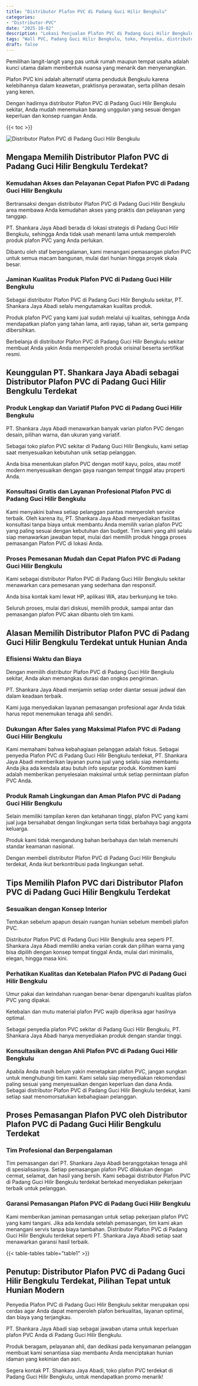 ```yaml
---
title: "Distributor Plafon PVC di Padang Guci Hilir Bengkulu"
categories: 
- "Distributor-PVC"
date: "2025-10-02"
description: "Lokasi Penjualan Plafon PVC di Padang Guci Hilir Bengkulu bagi rumah, office, dan toko. Produk unggulan, variasi motif, warna menarik, beserta jasa penempatan ditangani oleh tim profesional dan garansi resmi!|Layanan penyediaan Plafon PVC di Padang Guci Hilir Bengkulu untuk keperluan tempat tinggal, office, maupun gerai, beserta produk unggulan dan pemasangan oleh tim berpengalaman dan kepastian resmi.|Pilihan Plafon PVC di Padang Guci Hilir Bengkulu yang terbukti bagi hunian, office, dan gerai, bersama panel berkualitas dan instalasi oleh tenaga ahli berpengalaman dan kepastian resmi.|Penyediaan Plafon PVC di Padang Guci Hilir Bengkulu bagi tempat tinggal, kantor, serta toko, beserta material unggulan dan penempatan ditangani oleh teknisi profesional, dilengkapi beserta garansi resmi.}"
tags: "Wall PVC, Padang Guci Hilir Bengkulu, toko, Penyedia, distributor"
draft: false
---
```


Pemilihan langit-langit yang pas untuk rumah maupun tempat usaha adalah kunci utama dalam membentuk nuansa yang menarik dan menyenangkan.

Plafon PVC kini adalah alternatif utama penduduk Bengkulu karena kelebihannya dalam keawetan, praktisnya perawatan, serta pilihan desain yang keren.

Dengan hadirnya distributor Plafon PVC di Padang Guci Hilir Bengkulu sekitar, Anda mudah menemukan barang unggulan yang sesuai dengan keperluan dan konsep ruangan Anda.

{{< toc >}}

![Distributor Plafon PVC di Padang Guci Hilir Bengkulu](/images/Distributor-PVC/Distributor-Plafon-PVC-di-Padang-Guci-Hilir-Bengkulu.png)


## Mengapa Memilih Distributor Plafon PVC di Padang Guci Hilir Bengkulu Terdekat?

### Kemudahan Akses dan Pelayanan Cepat Plafon PVC di Padang Guci Hilir Bengkulu

Bertransaksi dengan distributor Plafon PVC di Padang Guci Hilir Bengkulu area membawa Anda kemudahan akses yang praktis dan pelayanan yang tanggap.

PT. Shankara Jaya Abadi berada di lokasi strategis di Padang Guci Hilir Bengkulu, sehingga Anda tidak usah menanti lama untuk memperoleh produk plafon PVC yang Anda perlukan.

Dibantu oleh staf berpengalaman, kami menangani pemasangan plafon PVC untuk semua macam bangunan, mulai dari hunian hingga proyek skala besar.

### Jaminan Kualitas Produk Plafon PVC di Padang Guci Hilir Bengkulu

Sebagai distributor Plafon PVC di Padang Guci Hilir Bengkulu sekitar, PT. Shankara Jaya Abadi selalu mengutamakan kualitas produk.

Produk plafon PVC yang kami jual sudah melalui uji kualitas, sehingga Anda mendapatkan plafon yang tahan lama, anti rayap, tahan air, serta gampang dibersihkan.

Berbelanja di distributor Plafon PVC di Padang Guci Hilir Bengkulu sekitar membuat Anda yakin Anda memperoleh produk orisinal beserta sertifikat resmi.

## Keunggulan PT. Shankara Jaya Abadi sebagai Distributor Plafon PVC di Padang Guci Hilir Bengkulu Terdekat

### Produk Lengkap dan Variatif Plafon PVC di Padang Guci Hilir Bengkulu

PT. Shankara Jaya Abadi menawarkan banyak varian plafon PVC dengan desain, pilihan warna, dan ukuran yang variatif.

Sebagai toko plafon PVC sekitar di Padang Guci Hilir Bengkulu, kami setiap saat menyesuaikan kebutuhan unik setiap pelanggan.

Anda bisa menentukan plafon PVC dengan motif kayu, polos, atau motif modern menyesuaikan dengan gaya ruangan tempat tinggal atau properti Anda.

### Konsultasi Gratis dan Layanan Profesional Plafon PVC di Padang Guci Hilir Bengkulu

Kami menyakini bahwa setiap pelanggan pantas memperoleh service terbaik. Oleh karena itu, PT. Shankara Jaya Abadi menyediakan fasilitas konsultasi tanpa biaya untuk membantu Anda memilih varian plafon PVC yang paling sesuai dengan kebutuhan dan budget. Tim kami yang ahli selalu siap menawarkan jawaban tepat, mulai dari memilih produk hingga proses pemasangan Plafon PVC di lokasi Anda.

### Proses Pemesanan Mudah dan Cepat Plafon PVC di Padang Guci Hilir Bengkulu

Kami sebagai distributor Plafon PVC di Padang Guci Hilir Bengkulu sekitar menawarkan cara pemesanan yang sederhana dan responsif.

Anda bisa kontak kami lewat HP, aplikasi WA, atau berkunjung ke toko.

Seluruh proses, mulai dari diskusi, memilih produk, sampai antar dan pemasangan plafon PVC akan dibantu oleh tim kami.

## Alasan Memilih Distributor Plafon PVC di Padang Guci Hilir Bengkulu Terdekat untuk Hunian Anda

### Efisiensi Waktu dan Biaya

Dengan memilih distributor Plafon PVC di Padang Guci Hilir Bengkulu sekitar, Anda akan memangkas durasi dan ongkos pengiriman.

PT. Shankara Jaya Abadi menjamin setiap order diantar sesuai jadwal dan dalam keadaan terbaik.

Kami juga menyediakan layanan pemasangan profesional agar Anda tidak harus repot menemukan tenaga ahli sendiri.

### Dukungan After Sales yang Maksimal Plafon PVC di Padang Guci Hilir Bengkulu

Kami memahami bahwa kebahagiaan pelanggan adalah fokus. Sebagai penyedia Plafon PVC di Padang Guci Hilir Bengkulu terdekat, PT. Shankara Jaya Abadi memberikan layanan purna jual yang selalu siap membantu Anda jika ada kendala atau butuh info seputar produk. Komitmen kami adalah memberikan penyelesaian maksimal untuk setiap permintaan plafon PVC Anda.

### Produk Ramah Lingkungan dan Aman Plafon PVC di Padang Guci Hilir Bengkulu

Selain memiliki tampilan keren dan ketahanan tinggi, plafon PVC yang kami jual juga bersahabat dengan lingkungan serta tidak berbahaya bagi anggota keluarga.

Produk kami tidak mengandung bahan berbahaya dan telah memenuhi standar keamanan nasional.

Dengan membeli distributor Plafon PVC di Padang Guci Hilir Bengkulu terdekat, Anda ikut berkontribusi pada lingkungan sehat.

## Tips Memilih Plafon PVC dari Distributor Plafon PVC di Padang Guci Hilir Bengkulu Terdekat

### Sesuaikan dengan Konsep Interior

Tentukan sebelum apapun desain ruangan hunian sebelum membeli plafon PVC.

Distributor Plafon PVC di Padang Guci Hilir Bengkulu area seperti PT. Shankara Jaya Abadi memiliki aneka varian corak dan pilihan warna yang bisa dipilih dengan konsep tempat tinggal Anda, mulai dari minimalis, elegan, hingga masa kini.

### Perhatikan Kualitas dan Ketebalan Plafon PVC di Padang Guci Hilir Bengkulu

Umur pakai dan keindahan ruangan benar-benar dipengaruhi kualitas plafon PVC yang dipakai.

Ketebalan dan mutu material plafon PVC wajib diperiksa agar hasilnya optimal.

Sebagai penyedia plafon PVC sekitar di Padang Guci Hilir Bengkulu, PT. Shankara Jaya Abadi hanya menyediakan produk dengan standar tinggi.

### Konsultasikan dengan Ahli Plafon PVC di Padang Guci Hilir Bengkulu

Apabila Anda masih belum yakin menetapkan plafon PVC, jangan sungkan untuk menghubungi tim kami. Kami selalu siap menyediakan rekomendasi paling sesuai yang menyesuaikan dengan keperluan dan dana Anda. Sebagai distributor Plafon PVC di Padang Guci Hilir Bengkulu terdekat, kami setiap saat menomorsatukan kebahagiaan pelanggan.

## Proses Pemasangan Plafon PVC oleh Distributor Plafon PVC di Padang Guci Hilir Bengkulu Terdekat

### Tim Profesional dan Berpengalaman

Tim pemasangan dari PT. Shankara Jaya Abadi beranggotakan tenaga ahli di spesialisasinya. Setiap pemasangan plafon PVC dilakukan dengan cermat, selamat, dan hasil yang bersih. Kami sebagai distributor Plafon PVC di Padang Guci Hilir Bengkulu terdekat bertekad menyediakan pekerjaan terbaik untuk pelanggan.

### Garansi Pemasangan Plafon PVC di Padang Guci Hilir Bengkulu

Kami memberikan jaminan pemasangan untuk setiap pekerjaan plafon PVC yang kami tangani. Jika ada kendala setelah pemasangan, tim kami akan menangani servis tanpa biaya tambahan. Distributor Plafon PVC di Padang Guci Hilir Bengkulu terdekat seperti PT. Shankara Jaya Abadi setiap saat menawarkan garansi hasil terbaik.

{{< table-tables table="table1" >}}

## Penutup: Distributor Plafon PVC di Padang Guci Hilir Bengkulu Terdekat, Pilihan Tepat untuk Hunian Modern

Penyedia Plafon PVC di Padang Guci Hilir Bengkulu sekitar merupakan opsi cerdas agar Anda dapat memperoleh plafon berkualitas, layanan optimal, dan biaya yang terjangkau.

PT. Shankara Jaya Abadi siap sebagai jawaban utama untuk keperluan plafon PVC Anda di Padang Guci Hilir Bengkulu.

Produk beragam, pelayanan ahli, dan dedikasi pada kenyamanan pelanggan membuat kami senantiasa siap membantu Anda menciptakan hunian idaman yang kekinian dan asri.

Segera kontak PT. Shankara Jaya Abadi, toko plafon PVC terdekat di Padang Guci Hilir Bengkulu, untuk mendapatkan promo menarik!